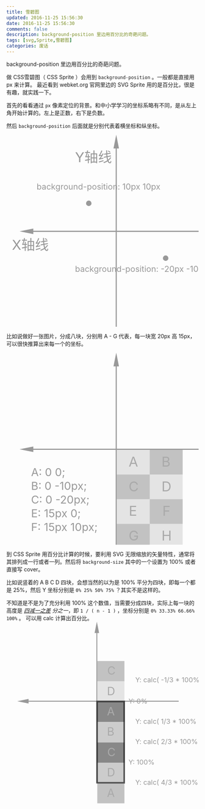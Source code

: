```yaml
---
title: 雪碧图
updated: 2016-11-25 15:56:30
date: 2016-11-25 15:56:30
comments: false
description: background-position 里边用百分比的奇葩问题。
tags: [svg,Sprite,雪碧图]
categories: 废话
---
```


background-position 里边用百分比的奇葩问题。


做 CSS雪碧图（ CSS Sprite ）会用到 `background-position` 。一般都是直接用 px 来计算。
最近看到 webket.org 官网里边的 SVG Sprite 用的是百分比，很是有趣，就实践一下。
<!--more-->
首先的看看通过 `px` 像素定位的背景。和中小学学习的坐标系略有不同，是从左上角开始计算的。左上是正数，右下是负数。

然后 `background-position` 后面就是分别代表着横坐标和纵坐标。

<svg class="mysvg" viewBox="0 0 70 70" xmlns="http://www.w3.org/2000/svg"><g fill="#999"><path d="M40 0l-1 5h.8v30h-30v-.8l-5 1 5 1v-.8h30v35h.4v-35h35v-.4h-35v-30h.8z"/><circle cx="30" cy="25" r="1"/><circle cx="58" cy="45" r="1"/><text font-size="5"><tspan y="10" x="25">Y轴线</tspan><tspan y="42" x="2">X轴线</tspan></text><text font-size="3"><tspan x="11" y="20">background-position: 10px 10px</tspan><tspan x="25" y="50">background-position: -20px -10px</tspan></text></g></svg>

比如说做好一张图片，分成八块，分别用 A - G 代表，每一块宽 20px 高 15px，可以很快推算出来每一个的坐标。

<svg class="mysvg" viewBox="0 0 70 70" xmlns="http://www.w3.org/2000/svg"><g fill="#999"><path d="M40 0l-1 5h.8v30h-30v-.8l-5 1 5 1v-.8h30v36h.4v-36h36v-.4h-36v-30h.8z"/><g fill="#ccc" opacity=".5"><path d="M40.2 35.4h12v9h-12z"/><path d="M52.2 44.4h12v9h-12z"/><path d="M40.2 53.4h12v9h-12z"/><path d="M52.2 62.4h12v9h-12z"/></g><g fill="#888" opacity=".5"><path d="M52.2 35.4h12v9h-12z"/><path d="M40.2 44.4h12v9h-12z"/><path d="M52.2 53.4h12v9h-12z"/><path d="M40.2 62.4h12v9h-12z"/></g><text font-size="4" fill="#999"><tspan x="9" y="45">A: 0 0;</tspan><tspan x="9" y="50">B: 0 -10px;</tspan><tspan x="9" y="55">C: 0 -20px;</tspan><tspan x="9" y="60">E: 15px 0;</tspan><tspan x="9" y="65">F: 15px 10px;</tspan></text><text font-size="5" fill="#aaa"><tspan x="44.5" y="41.5">A</tspan><tspan x="56.5" y="41.5">B</tspan><tspan x="44.5" y="50.5">C</tspan><tspan x="56.5" y="50.5">D</tspan><tspan x="44.6" y="59.5">E</tspan><tspan x="56.8" y="59.5">F</tspan><tspan x="44.5" y="68.5">G</tspan><tspan x="56.5" y="68.5">H</tspan></text></g></svg>

到 CSS Sprite 用百分比计算的时候，要利用 SVG 无限缩放的矢量特性，通常将其排列成一行或者一列。然后将 `background-size` 其中的一个设置为 100% 或者直接写 cover。

比如说竖着的 A B C D 四块，会想当然的以为是 100% 平分为四块，即每一个都是 25%，然后 Y 坐标分别是 `0% 25% 50% 75%` ？其实不是这样的。

不知道是不是为了充分利用 100% 这个数值，当需要分成四块，实际上每一块的高度是 <i><u>四减一之差</u> 分之一</i>，即 `1 / ( n - 1 )` ，坐标分别是 `0% 33.33% 66.66% 100%` 。
可以用 calc 计算出百分比。
<svg class="mysvg" viewBox="0 0 85 85" xmlns="http://www.w3.org/2000/svg"><g fill="#999"><path d="M40 0l-1 5h.8v30h-30v-.8l-5 1 5 1v-.8h30v36h.4v-36h36v-.4h-36v-30h.8z"/><g fill="#888"><path d="M40.2 35.4h12v9h-12z"/><path d="M40.2 53.4h12v9h-12z"/><path d="M40.2 71.4h12v9h-12z"  opacity=".5"/><path d="M40.2 17.4h12v9h-12z" opacity=".5"/></g><g fill="#ccc"><path d="M40.2 44.4h12v9h-12z"/><path d="M40.2 62.4h12v9h-12z"/><path d="M40.2 26.4h12v9h-12z"  opacity=".5"/></g><text font-size="5" fill="#aaa"><tspan x="44.5" y="41.5">A</tspan><tspan x="44.5" y="50.5">B</tspan><tspan x="44.6" y="59.5">C</tspan><tspan x="44.5" y="68.5">D</tspan><tspan x="44.6" y="23.5">C</tspan><tspan x="44.5" y="32.5">D</tspan><tspan x="44.5" y="77.5">A</tspan></text><text font-size="3" fill="#999"><tspan x="54" y="36.2">Y: 0%</tspan><tspan x="54" y="63.2">Y: 100%</tspan><tspan x="57" y="72.2">Y: calc( 4/3 &#42; 100% )</tspan><tspan x="57" y="45.2">Y: calc( 1/3 &#42; 100% )</tspan><tspan x="57" y="54.2">Y: calc( 2/3 &#42; 100% )</tspan><tspan x="57" y="26.8">Y: calc( -1/3 &#42; 100% )</tspan></text></g><g  opacity=".6" stroke="#000" stroke-width=".5"><path d="M40 35.2h12.2v36.2h-12.2v-36h.2v35.8h11.8v-35.8h-12z"/></g></svg>
